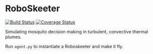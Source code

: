 # RoboSkeeter
[![Build Status](https://travis-ci.org/isomerase/RoboSkeeter.svg?branch=master)](https://travis-ci.org/isomerase/RoboSkeeter)
[![Coverage Status](https://coveralls.io/repos/isomerase/RoboSkeeter/badge.svg?branch=master&service=github)](https://coveralls.io/github/isomerase/RoboSkeeter?branch=master)

Simulating mosquito decision making in turbulent, convective thermal plumes.

Run `agent.py` to instantiate a Roboskeeter and make it fly.